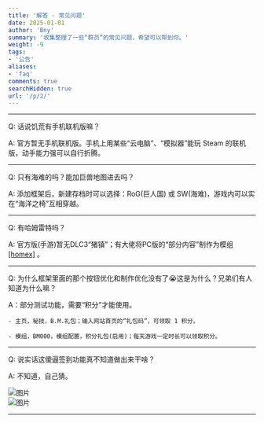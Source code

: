 ```yaml
---
title: '解答 - 常见问题'
date: 2025-01-01
author: 'Bny'
summary: '收集整理了一些“群员”的常见问题，希望可以帮到你。'
weight: -9
tags:
- '公告'
aliases:
- 'faq'
comments: true
searchHidden: true
url: '/p/2/'
---
```


---

Q: 话说饥荒有手机联机版嘛？  

A: 官方暂无手机联机版。手机上用某些“云电脑”、“模拟器”能玩 Steam 的联机版，动手能力强可以自行折腾。

---

Q: 只有海难的吗？能加巨兽地图进去吗？  

A: 添加框架后，新建存档时可以选择：RoG(巨人国) 或 SW(海难)，游戏内可以实在“海洋之椅”互相穿越。

---

Q: 有哈姆雷特吗？  

A: 官方版(手游)暂无DLC3“猪镇”；有大佬将PC版的“部分内容”制作为模组 [[homex]](/p/home/) 。

---

Q: 为什么框架里面的那个按钮优化和制作优化没有了😭这是为什么？兄弟们有人知道为什么嘛？

A：部分测试功能，需要“积分”才能使用。  

    - 主页，秘技，B.M.礼包；输入网站首页的“礼包码”，可领取 1 积分。  
    
    - 模组，BM000，模组配置，积分礼包(启用)；每天游戏一定时长可以领取积分。

---

Q: 说实话这傻逼签到功能真不知道做出来干啥？

A: 不知道，自己猜。

![图片](/img/Image_1755787680660.webp)  
![图片](/img/Image_1755746875311.webp)  

---


















